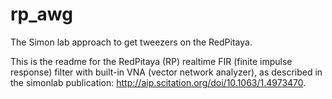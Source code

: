 # rp_awg
The Simon lab approach to get tweezers on the RedPitaya.

This is the readme for the RedPitaya (RP) realtime FIR (finite impulse response) filter with built-in VNA (vector network analyzer), as described in the simonlab publication: http://aip.scitation.org/doi/10.1063/1.4973470.
